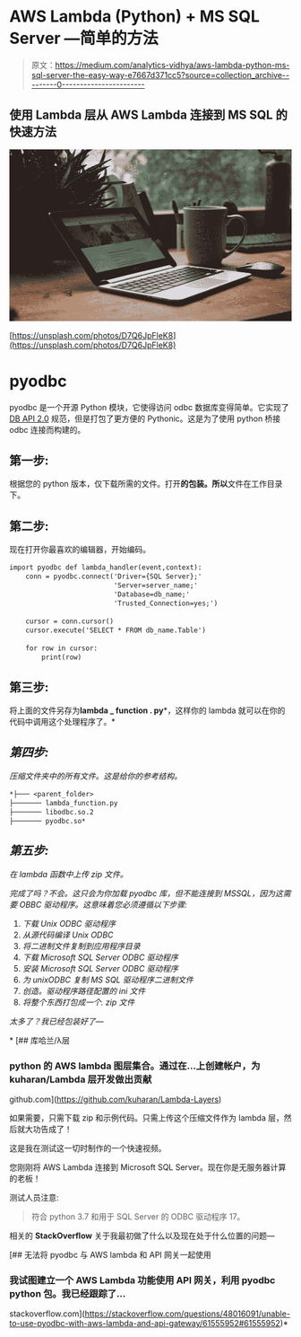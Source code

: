 # AWS Lambda (Python) + MS SQL Server —简单的方法

> 原文：<https://medium.com/analytics-vidhya/aws-lambda-python-ms-sql-server-the-easy-way-e7667d371cc5?source=collection_archive---------0----------------------->

## 使用 Lambda 层从 AWS Lambda 连接到 MS SQL 的快速方法

![](img/3481d648b8c7e064c5d7251548f8ef4a.png)

[https://unsplash.com/photos/D7Q6JpFleK8](https://unsplash.com/photos/D7Q6JpFleK8)

# pyodbc

pyodbc 是一个开源 Python 模块，它使得访问 odbc 数据库变得简单。它实现了 [DB API 2.0](https://www.python.org/dev/peps/pep-0249) 规范，但是打包了更方便的 Pythonic。这是为了使用 python 桥接 odbc 连接而构建的。

## 第一步:

根据您的 python 版本，仅下载所需的文件。打开**的包装。所以**文件在工作目录下。

## 第二步:

现在打开你最喜欢的编辑器，开始编码。

```
import pyodbc def lambda_handler(event,context):
    conn = pyodbc.connect('Driver={SQL Server};'
                          'Server=server_name;'
                          'Database=db_name;'
                          'Trusted_Connection=yes;')

    cursor = conn.cursor()
    cursor.execute('SELECT * FROM db_name.Table')

    for row in cursor:
        print(row)
```

## 第三步:

将上面的文件另存为**lambda _ function . py***，这样你的 lambda 就可以在你的代码中调用这个处理程序了。*

## *第四步:*

*压缩文件夹中的所有文件。这是给你的参考结构。*

```
*├─── <parent_folder>
├─────── lambda_function.py
├─────── libodbc.so.2
├─────── pyodbc.so*
```

## *第五步:*

*在 lambda 函数中上传 zip 文件。*

*完成了吗？不会。这只会为你加载 pyodbc 库，但不能连接到 MSSQL，因为这需要 OBBC 驱动程序。这意味着您必须遵循以下步骤:*

1.  *下载 Unix ODBC 驱动程序*
2.  *从源代码编译 Unix ODBC*
3.  *将二进制文件复制到应用程序目录*
4.  *下载 Microsoft SQL Server ODBC 驱动程序*
5.  *安装 Microsoft SQL Server ODBC 驱动程序*
6.  *为 unixODBC 复制 MS SQL 驱动程序二进制文件*
7.  *创造。驱动程序路径配置的 ini 文件*
8.  *将整个东西打包成一个. zip 文件*

*太多了？我已经包装好了—*

*[](https://github.com/kuharan/Lambda-Layers) [## 库哈兰/λ层

### python 的 AWS lambda 图层集合。通过在…上创建帐户，为 kuharan/Lambda 层开发做出贡献

github.com](https://github.com/kuharan/Lambda-Layers) 

如果需要，只需下载 zip 和示例代码。只需上传这个压缩文件作为 lambda 层，然后就大功告成了！

这是我在测试这一切时制作的一个快速视频。

您刚刚将 AWS Lambda 连接到 Microsoft SQL Server。现在你是无服务器计算的老板！

测试人员注意:

> 符合 python 3.7 和用于 SQL Server 的 ODBC 驱动程序 17。

相关的 **StackOverflow** 关于我最初做了什么以及现在处于什么位置的问题—

[](https://stackoverflow.com/questions/48016091/unable-to-use-pyodbc-with-aws-lambda-and-api-gateway/61555952#61555952) [## 无法将 pyodbc 与 AWS lambda 和 API 网关一起使用

### 我试图建立一个 AWS Lambda 功能使用 API 网关，利用 pyodbc python 包。我已经跟踪了…

stackoverflow.com](https://stackoverflow.com/questions/48016091/unable-to-use-pyodbc-with-aws-lambda-and-api-gateway/61555952#61555952)*